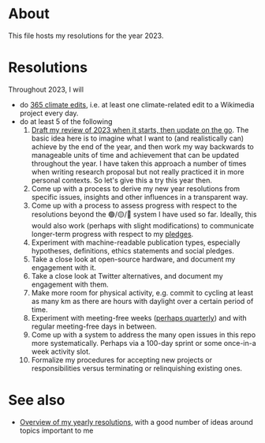 # About

This file hosts my resolutions for the year 2023.

# Resolutions

Throughout 2023, I will

* do [365 climate edits](https://meta.wikimedia.org/wiki/Wikimedians_for_Sustainable_Development/365_climate_edits), i.e. at least one climate-related edit to a Wikimedia project every day.
* do at least 5 of the following
  1. [Draft my review of 2023 when it starts, then update on the go](https://www.youtube.com/watch?v=n3kNlFMXslo#t=5m53s). The basic idea here is to imagine what I want to (and realistically can) achieve by the end of the year, and then work my way backwards to manageable units of time and achievement that can be updated throughout the year. I have taken this approach a number of times when writing research proposal but not really practiced it in more personal contexts. So let's give this a try this year then.
  1. Come up with a process to derive my new year resolutions from specific issues, insights and other influences in a transparent way. 
  1. Come up with a process to assess progress with respect to the resolutions beyond the 🟢/🟡/🔴 system I have used so far. Ideally, this would also work (perhaps with slight modifications) to communicate longer-term progress with respect to my [pledges](https://github.com/Daniel-Mietchen/pledges). 
  1. Experiment with machine-readable publication types, especially hypotheses, definitions, ethics statements and social pledges.
  1. Take a close look at open-source hardware, and document my engagement with it.
  1. Take a close look at Twitter alternatives, and document my engagement with them.
  1. Make more room for physical activity, e.g. commit to cycling at least as many km as there are hours with daylight over a certain period of time.
  1. Experiment with meeting-free weeks ([perhaps quarterly](https://doi.org/10.1038/d41586-019-03953-y)) and with regular meeting-free days in between.
  1. Come up with a system to address the many open issues in this repo more systematically. Perhaps via a 100-day sprint or some once-in-a week activity slot.
  1. Formalize my procedures for accepting new projects or responsibilities versus terminating or relinquishing existing ones.

# See also

* [Overview of my yearly resolutions](https://github.com/Daniel-Mietchen/ideas/tree/master/new-year-resolutions), with a good number of ideas around topics important to me
